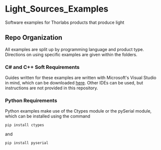 # Light_Sources_Examples
Software examples for Thorlabs products that produce light

## Repo Organization
All examples are split up by programming language and product type. Directions on using specific examples are given within the folders.

### C\# and C++ Soft Requirements

Guides written for these examples are written with Microsoft's Visual Studio in mind, which can be downloaded [here](https://visualstudio.microsoft.com/).
Other IDEs can be used, but instructions are not provided in this repository.


### Python Requirements

Python examples make use of the Ctypes module or the pySerial module, which can be installed using the command

```
pip install ctypes
```
and
```
pip install pyserial
```
